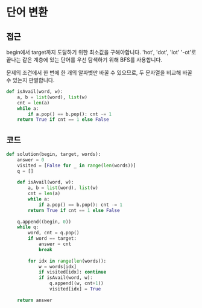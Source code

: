 # 단어 변환

## 접근
begin에서 target까지 도달하기 위한 최소값을 구해야합니다. 'hot', 'dot', 'lot' '-ot'로 끝나는 같은 계층에 있는 단어를 우선 탐색하기 위해 BFS를 사용합니다.  

문제의 조건에서 한 번에 한 개의 알파벳만 바꿀 수 있으므로, 두 문자열을 비교해 바꿀 수 있는지 판별합니다.
```python
def isAvail(word, w):
    a, b = list(word), list(w)
    cnt = len(a)
    while a:
        if a.pop() == b.pop(): cnt -= 1
    return True if cnt == 1 else False
```

## 코드
```python
def solution(begin, target, words):
    answer = 0
    visited = [False for _ in range(len(words))]
    q = []
    
    def isAvail(word, w):
        a, b = list(word), list(w)
        cnt = len(a)
        while a:
            if a.pop() == b.pop(): cnt -= 1
        return True if cnt == 1 else False
    
    q.append((begin, 0))
    while q:
        word, cnt = q.pop()
        if word == target:
            answer = cnt
            break
        
        for idx in range(len(words)):
            w = words[idx]
            if visited[idx]: continue
            if isAvail(word, w):
                q.append((w, cnt+1))
                visited[idx] = True
    
    return answer
```